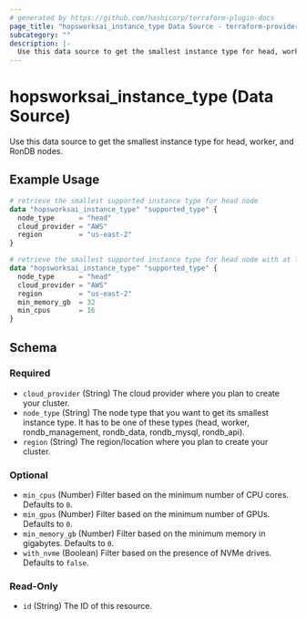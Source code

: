 ```yaml
---
# generated by https://github.com/hashicorp/terraform-plugin-docs
page_title: "hopsworksai_instance_type Data Source - terraform-provider-hopsworksai"
subcategory: ""
description: |-
  Use this data source to get the smallest instance type for head, worker, and RonDB nodes.
---
```


# hopsworksai_instance_type (Data Source)

Use this data source to get the smallest instance type for head, worker, and RonDB nodes.

## Example Usage

```terraform
# retrieve the smallest supported instance type for head node
data "hopsworksai_instance_type" "supported_type" {
  node_type      = "head"
  cloud_provider = "AWS"
  region         = "us-east-2"
}

# retrieve the smallest supported instance type for head node with at least 32 GB memory and 16 vCPUs
data "hopsworksai_instance_type" "supported_type" {
  node_type      = "head"
  cloud_provider = "AWS"
  region         = "us-east-2"
  min_memory_gb  = 32
  min_cpus       = 16
}
```

<!-- schema generated by tfplugindocs -->
## Schema

### Required

- `cloud_provider` (String) The cloud provider where you plan to create your cluster.
- `node_type` (String) The node type that you want to get its smallest instance type. It has to be one of these types (head, worker, rondb_management, rondb_data, rondb_mysql, rondb_api).
- `region` (String) The region/location where you plan to create your cluster.

### Optional

- `min_cpus` (Number) Filter based on the minimum number of CPU cores. Defaults to `0`.
- `min_gpus` (Number) Filter based on the minimum number of GPUs. Defaults to `0`.
- `min_memory_gb` (Number) Filter based on the minimum memory in gigabytes. Defaults to `0`.
- `with_nvme` (Boolean) Filter based on the presence of NVMe drives. Defaults to `false`.

### Read-Only

- `id` (String) The ID of this resource.
